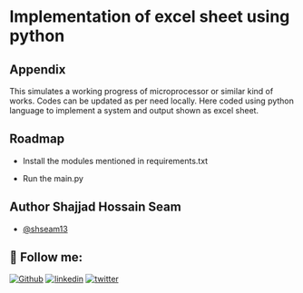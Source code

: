 # Implementation of excel sheet using python

## Appendix

This simulates a working progress of microprocessor or similar kind of works. Codes can be updated as per need locally.
Here coded using python language to implement a system and output shown as excel sheet.

## Roadmap

- Install the modules mentioned in requirements.txt

- Run the main.py


## Author Shajjad Hossain Seam

- [@shseam13](https://github.com/shseam13)

## 🔗 Follow me:
[![Github](https://img.shields.io/badge/github-000?style=for-the-badge&logo=github&logoColor=white)](https://github.com/shseam13)
[![linkedin](https://img.shields.io/badge/linkedin-0A66C2?style=for-the-badge&logo=linkedin&logoColor=white)](https://bd.linkedin.com/in/shajjad-hossain-seam-b6ba641b0)
[![twitter](https://img.shields.io/badge/facebook-1DA1F2?style=for-the-badge&logo=facebook&logoColor=white)](https://www.facebook.com/shajjadhossains1/)
